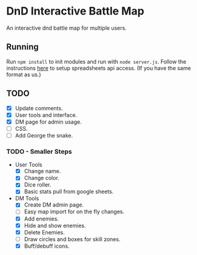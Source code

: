 # DnD Interactive Battle Map
An interactive dnd battle map for multiple users.

## Running
Run `npm install` to init modules and run with `node server.js`.
Follow the instructions [here](https://developers.google.com/sheets/api/quickstart/nodejs) to setup spreadsheets api access. (If you have the same format as us.)

## TODO
 - [x] Update comments.
 - [x] User tools and interface.
 - [x] DM page for admin usage.
 - [ ] CSS.
 - [ ] Add George the snake.

### TODO - Smaller Steps
 - User Tools
   - [x] Change name.
   - [x] Change color.
   - [x] Dice roller.
   - [x] Basic stats pull from google sheets.
 - DM Tools
   - [x] Create DM admin page.
   - [ ] Easy map import for on the fly changes.
   - [x] Add enemies.
   - [x] Hide and show enemies.
   - [x] Delete Enemies.
   - [ ] Draw circles and boxes for skill zones.
   - [x] Buff/debuff icons.
